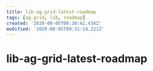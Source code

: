 ```yaml
---
title: lib-ag-grid-latest-roadmap
tags: [ag-grid, lib, roadmap]
created: '2020-08-05T09:30:42.434Z'
modified: '2020-08-05T09:31:14.221Z'
---
```


# lib-ag-grid-latest-roadmap
